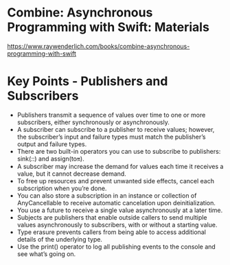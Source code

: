# Combine: Asynchronous Programming with Swift: Materials

https://www.raywenderlich.com/books/combine-asynchronous-programming-with-swift

# Key Points - Publishers and Subscribers

- Publishers transmit a sequence of values over time to one or more subscribers, either synchronously or asynchronously.
- A subscriber can subscribe to a publisher to receive values; however, the subscriber’s input and failure types must match the publisher’s output and failure types.
- There are two built-in operators you can use to subscribe to publishers: sink(_:_:) and assign(to:on:).
- A subscriber may increase the demand for values each time it receives a value, but it cannot decrease demand.
- To free up resources and prevent unwanted side effects, cancel each subscription when you’re done.
- You can also store a subscription in an instance or collection of AnyCancellable to receive automatic cancelation upon deinitialization.
- You use a future to receive a single value asynchronously at a later time.
- Subjects are publishers that enable outside callers to send multiple values asynchronously to subscribers, with or without a starting value.
- Type erasure prevents callers from being able to access additional details of the underlying type.
- Use the print() operator to log all publishing events to the console and see what’s going on.


